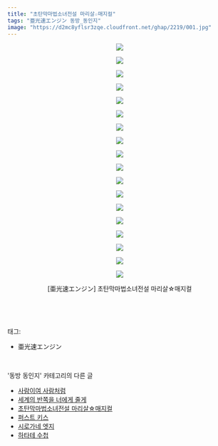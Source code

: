 ```yaml
---
title: "초탄막마법소녀전설 마리살☆매지컬"
tags: "亜光速エンジン 동방_동인지"
image: "https://d2mc8yflsr3zqe.cloudfront.net/ghap/2219/001.jpg"
---
```

<div class="article">
<p style="text-align: center; clear: none; float: none;"><img src="{{ site.imgserver2 }}/ghap/2219/001.jpg"/></p>
<p style="text-align: center; clear: none; float: none;"><img src="{{ site.imgserver2 }}/ghap/2219/002.jpg"/></p>
<p style="text-align: center; clear: none; float: none;"><img src="{{ site.imgserver2 }}/ghap/2219/003.jpg"/></p>
<p style="text-align: center; clear: none; float: none;"><img src="{{ site.imgserver2 }}/ghap/2219/004.jpg"/></p>
<p style="text-align: center; clear: none; float: none;"><img src="{{ site.imgserver2 }}/ghap/2219/005.jpg"/></p>
<p style="text-align: center; clear: none; float: none;"><img src="{{ site.imgserver2 }}/ghap/2219/006.jpg"/></p>
<p style="text-align: center; clear: none; float: none;"><img src="{{ site.imgserver2 }}/ghap/2219/007.jpg"/></p>
<p style="text-align: center; clear: none; float: none;"><img src="{{ site.imgserver2 }}/ghap/2219/008.jpg"/></p>
<p style="text-align: center; clear: none; float: none;"><img src="{{ site.imgserver2 }}/ghap/2219/009.jpg"/></p>
<p style="text-align: center; clear: none; float: none;"><img src="{{ site.imgserver2 }}/ghap/2219/010.jpg"/></p>
<p style="text-align: center; clear: none; float: none;"><img src="{{ site.imgserver2 }}/ghap/2219/011.jpg"/></p>
<p style="text-align: center; clear: none; float: none;"><img src="{{ site.imgserver2 }}/ghap/2219/012.jpg"/></p>
<p style="text-align: center; clear: none; float: none;"><img src="{{ site.imgserver2 }}/ghap/2219/013.jpg"/></p>
<p style="text-align: center; clear: none; float: none;"><img src="{{ site.imgserver2 }}/ghap/2219/014.jpg"/></p>
<p style="text-align: center; clear: none; float: none;"><img src="{{ site.imgserver2 }}/ghap/2219/015.jpg"/></p>
<p style="text-align: center; clear: none; float: none;"><img src="{{ site.imgserver2 }}/ghap/2219/016.jpg"/></p>
<p style="text-align: center; clear: none; float: none;"><img src="{{ site.imgserver2 }}/ghap/2219/017.jpg"/></p>
<p style="text-align: center; clear: none; float: none;"><img src="{{ site.imgserver2 }}/ghap/2219/018.jpg"/></p>
<p style="text-align: center; clear: none; float: none;">[亜光速エンジン] 초탄막마법소녀전설 마리살☆매지컬</p>
<p><br/></p>
</div><br/>
<div class="tagTrail">
<p>태그: </p>
<ul>
<li>亜光速エンジン</li>
</ul>
</div><br/>
<div class="another">
<p>'동방 동인지' 카테고리의 다른 글</p>
<ul>
<li><a href="/ghap_2221">사람이여 사람처럼</a></li>
<li><a href="/ghap_2220">세계의 반쪽을 너에게 줄게</a></li>
<li><a href="/ghap_2219">초탄막마법소녀전설 마리살☆매지컬</a></li>
<li><a href="/ghap_2218">퍼스트 키스</a></li>
<li><a href="/ghap_2217">시로가네 엣지</a></li>
<li><a href="/ghap_2216">하타테 수첩</a></li>
</ul>
</div><br/>
<div class="cb_module cb_fluid">
<div class="cb_wrt cb_profile">
</div><!-- commentList close -->
</div><br/>
